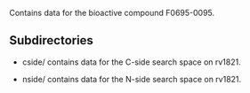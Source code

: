 Contains data for the bioactive compound F0695-0095.

## Subdirectories

- cside/ contains data for the C-side search space on rv1821.

- nside/ contains data for the N-side search space on rv1821.

